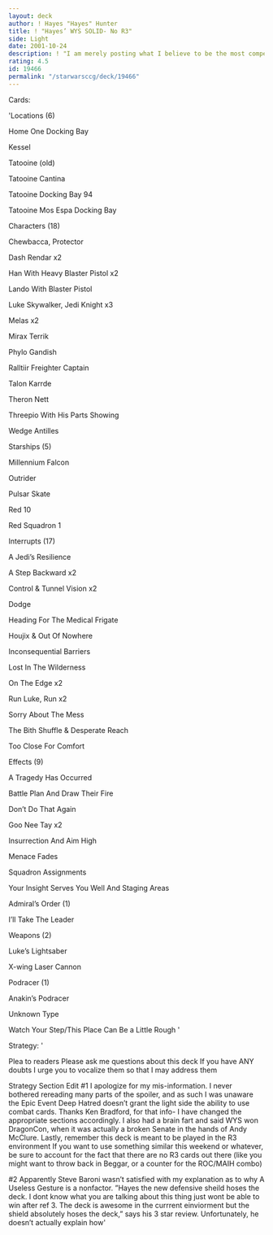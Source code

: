 ```yaml
---
layout: deck
author: ! Hayes "Hayes" Hunter
title: ! "Hayes’ WYS SOLID- No R3"
side: Light
date: 2001-10-24
description: ! "I am merely posting what I believe to be the most competitive non-R3 deck you can use once Reflections 3 comes out."
rating: 4.5
id: 19466
permalink: "/starwarsccg/deck/19466"
---
```

Cards: 

'Locations (6)

Home One Docking Bay 

Kessel 

Tatooine (old)

Tatooine Cantina 

Tatooine Docking Bay 94 

Tatooine Mos Espa Docking Bay 


Characters (18)

Chewbacca, Protector 

Dash Rendar  x2

Han With Heavy Blaster Pistol  x2

Lando With Blaster Pistol 

Luke Skywalker, Jedi Knight  x3

Melas  x2

Mirax Terrik 

Phylo Gandish 

Ralltiir Freighter Captain 

Talon Karrde 

Theron Nett 

Threepio With His Parts Showing 

Wedge Antilles 


Starships (5)

Millennium Falcon 

Outrider 

Pulsar Skate 

Red 10 

Red Squadron 1 


Interrupts (17)

A Jedi’s Resilience 

A Step Backward  x2

Control & Tunnel Vision  x2

Dodge 

Heading For The Medical Frigate 

Houjix & Out Of Nowhere 

Inconsequential Barriers 

Lost In The Wilderness 

On The Edge  x2

Run Luke, Run  x2

Sorry About The Mess 

The Bith Shuffle & Desperate Reach 

Too Close For Comfort 


Effects (9)

A Tragedy Has Occurred 

Battle Plan And Draw Their Fire 

Don’t Do That Again 

Goo Nee Tay  x2

Insurrection And Aim High 

Menace Fades 

Squadron Assignments 

Your Insight Serves You Well And Staging Areas 


Admiral’s Order (1)

I’ll Take The Leader 


Weapons (2)

Luke’s Lightsaber 

X-wing Laser Cannon 


Podracer (1)

Anakin’s Podracer 


Unknown Type

Watch Your Step/This Place Can Be a Little Rough '

Strategy: '

 Plea to readers Please ask me questions about this deck  If you have ANY doubts I urge you to vocalize them so that I may address them  

Strategy Section Edit 
#1 I apologize for my mis-information.  I never bothered rereading many parts of the spoiler, and as such I was unaware the Epic Event Deep Hatred doesn’t grant the light side the ability to use combat cards.  Thanks Ken Bradford, for that info- I have changed the appropriate sections accordingly.  I also had a brain fart and said WYS won DragonCon, when it was actually a broken Senate in the hands of Andy McClure.  Lastly, remember this deck is meant to be played in the R3 environment  If you want to use something similar this weekend or whatever, be sure to account for the fact that there are no R3 cards out there (like you might want to throw back in Beggar, or a counter for the ROC/MAIH combo)


#2 Apparently Steve Baroni wasn’t satisfied with my explanation as to why A Useless Gesture is a nonfactor.  ”Hayes the new defensive sheild hoses the deck. I dont know what you are talking about this thing just wont be able to win after ref 3. The deck is awesome in the currrent einviorment but the shield absolutely hoses the deck,” says his 3 star review.  Unfortunately, he doesn’t actually explain how'
